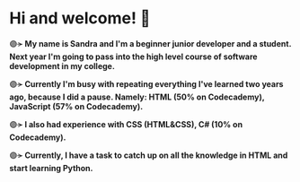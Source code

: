 # Hi and welcome! 🌙

🟣~~>~~ **My name is Sandra and I'm a beginner junior developer and a student. Next year I'm going to pass into the high level course of software development in my college.**

🟣~~>~~ **Currently I'm busy with repeating everything I've learned two years ago, because I did a pause. Namely: HTML (50% on Codecademy), JavaScript (57% on Codecademy).** 

🟣~~>~~ **I also had experience with CSS (HTML&CSS), C# (10% on Codecademy).**

🟣~~>~~ **Currently, I have a task to catch up on all the knowledge in HTML and start learning Python.**
